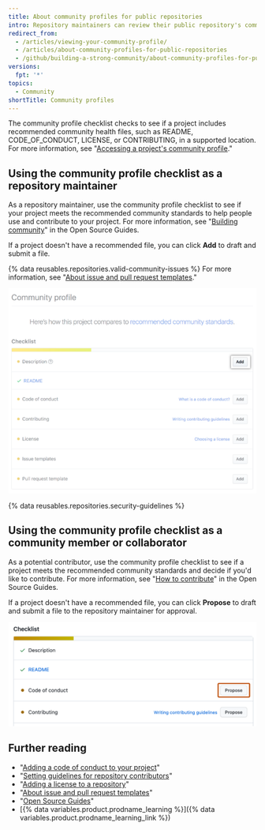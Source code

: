```yaml
---
title: About community profiles for public repositories
intro: Repository maintainers can review their public repository's community profile to learn how they can help grow their community and support contributors. Contributors can view a public repository's community profile to see if they want to contribute to the project.
redirect_from:
  - /articles/viewing-your-community-profile/
  - /articles/about-community-profiles-for-public-repositories
  - /github/building-a-strong-community/about-community-profiles-for-public-repositories
versions:
  fpt: '*'
topics:
  - Community
shortTitle: Community profiles
---
```


The community profile checklist checks to see if a project includes recommended community health files, such as README, CODE_OF_CONDUCT, LICENSE, or CONTRIBUTING, in a supported location. For more information, see "[Accessing a project's community profile](/articles/accessing-a-project-s-community-profile)."

## Using the community profile checklist as a repository maintainer

As a repository maintainer, use the community profile checklist to see if your project meets the recommended community standards to help people use and contribute to your project. For more information, see "[Building community](https://opensource.guide/building-community/)" in the Open Source Guides.

If a project doesn't have a recommended file, you can click **Add** to draft and submit a file.

{% data reusables.repositories.valid-community-issues %} For more information, see "[About issue and pull request templates](/articles/about-issue-and-pull-request-templates)."

![Community profile checklist with recommended community standards for maintainers](/assets/images/help/repository/add-button-community-profile.png)

{% data reusables.repositories.security-guidelines %}

## Using the community profile checklist as a community member or collaborator
 
As a potential contributor, use the community profile checklist to see if a project meets the recommended community standards and decide if you'd like to contribute. For more information, see "[How to contribute](https://opensource.guide/how-to-contribute/#anatomy-of-an-open-source-project)" in the Open Source Guides.

If a project doesn't have a recommended file, you can click **Propose** to draft and submit a file to the repository maintainer for approval.

![Community profile checklist with recommended community standards for contributors](/assets/images/help/repository/propose-button-community-profile.png)

## Further reading

- "[Adding a code of conduct to your project](/articles/adding-a-code-of-conduct-to-your-project)"
- "[Setting guidelines for repository contributors](/articles/setting-guidelines-for-repository-contributors)"
- "[Adding a license to a repository](/articles/adding-a-license-to-a-repository)"
- "[About issue and pull request templates](/articles/about-issue-and-pull-request-templates)"
- "[Open Source Guides](https://opensource.guide/)"
- [{% data variables.product.prodname_learning %}]({% data variables.product.prodname_learning_link %})
